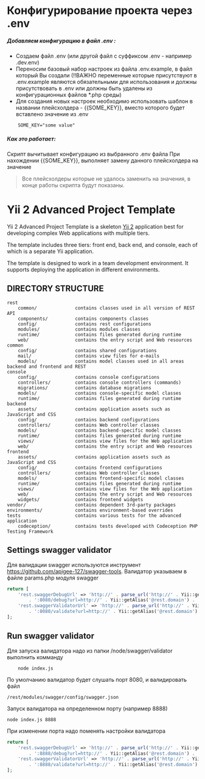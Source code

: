 Конфигурирование проекта через .env
================= 
##### Добавляем конфигурацию в файл .env :
* Создаем файл .env (или другой файл с суффиксом .env - например .dev.env)
* Переносим базовый набор настроек из файла .env.example, в файл который Вы создали (!!ВАЖНО переменные которые присутствуют в .env.example являются обязательными для использования и должны присутствовать в .env или должны быть удалены из конфигурационных файлов *.php среды)
* Для создания новых настроек необходимо использовать шаблон в названии плейсхолдера - {{SOME_KEY}}, вместо которого будет вставлено значение из .env
```
    SOME_KEY="some value"
```
##### Как это работает:
 Скрипт вычитывает конфигурацию из выбранного .env файла
 При нахождении {{SOME_KEY}}, выполняет замену данного плейсхолдера на значение
 
>Все плейсхолдеры которые не удалось заменить на значения, в конце работы скрипта будут показаны.


Yii 2 Advanced Project Template
===============================

Yii 2 Advanced Project Template is a skeleton [Yii 2](http://www.yiiframework.com/) application best for
developing complex Web applications with multiple tiers.

The template includes three tiers: front end, back end, and console, each of which
is a separate Yii application.

The template is designed to work in a team development environment. It supports
deploying the application in different environments.

DIRECTORY STRUCTURE
-------------------

```
rest
    common/              contains classes used in all version of REST API
    components/          contains components classes
    config/              contains rest configurations
    modules/             contains modules classes
    runtime/             contains files generated during runtime
    web/                 contains the entry script and Web resources
common
    config/              contains shared configurations
    mail/                contains view files for e-mails
    models/              contains model classes used in all areas backend and frontend and REST
console
    config/              contains console configurations
    controllers/         contains console controllers (commands)
    migrations/          contains database migrations
    models/              contains console-specific model classes
    runtime/             contains files generated during runtime
backend
    assets/              contains application assets such as JavaScript and CSS
    config/              contains backend configurations
    controllers/         contains Web controller classes
    models/              contains backend-specific model classes
    runtime/             contains files generated during runtime
    views/               contains view files for the Web application
    web/                 contains the entry script and Web resources
frontend
    assets/              contains application assets such as JavaScript and CSS
    config/              contains frontend configurations
    controllers/         contains Web controller classes
    models/              contains frontend-specific model classes
    runtime/             contains files generated during runtime
    views/               contains view files for the Web application
    web/                 contains the entry script and Web resources
    widgets/             contains frontend widgets
vendor/                  contains dependent 3rd-party packages
environments/            contains environment-based overrides
tests                    contains various tests for the advanced application
    codeception/         contains tests developed with Codeception PHP Testing Framework
```

Settings swagger validator
------------
Для валидации swagger используются инструмент https://github.com/apigee-127/swagger-tools.
Валидатор указываем в файле params.php модуля swagger

```php
return [
    'rest.swaggerDebugUrl' => 'http://' . parse_url('http://' . Yii::getAlias('@backend.domain'))['host']
        . ':8080/debug?url=http://' . Yii::getAlias('@rest.domain') . '/swagger/main/json',
    'rest.swaggerValidatorUrl' => 'http://' . parse_url('http://' . Yii::getAlias('@backend.domain'))['host']
        . ':8080/validate?url=http://' . Yii::getAlias('@rest.domain') . '/swagger/main/json',
];
```
Run swagger validator
------------
Для запуска валидатора надо из папки /node/swagger/validator выполнить комманду
```
    node index.js
```
По умолчанию валидатор будет слушать порт 8080, и валидировать файл
```
/rest/modules/swagger/config/swagger.json
```
Запуск валидатора на определенном порту (например 8888)
```
node index.js 8888
```
При изменении порта надо поменять настройки валидатора
```php
return [
    'rest.swaggerDebugUrl' => 'http://' . parse_url('http://' . Yii::getAlias('@backend.domain'))['host']
        . ':8888/debug?url=http://' . Yii::getAlias('@rest.domain') . '/swagger/main/json',
    'rest.swaggerValidatorUrl' => 'http://' . parse_url('http://' . Yii::getAlias('@backend.domain'))['host']
        . ':8888/validate?url=http://' . Yii::getAlias('@rest.domain') . '/swagger/main/json',
];
```